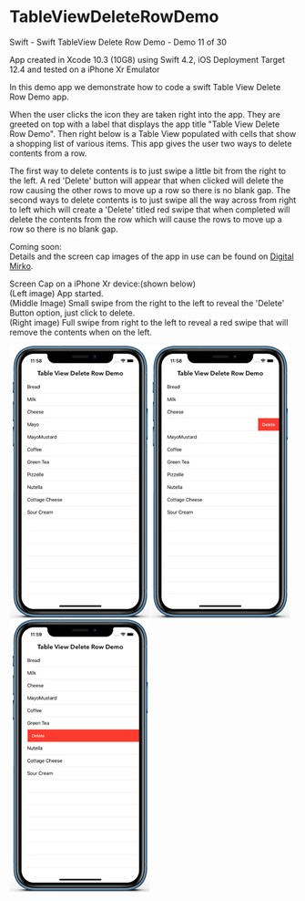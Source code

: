 # TableViewDeleteRowDemo
Swift - Swift TableView Delete Row Demo - Demo 11 of 30

App created in Xcode 10.3 (10G8) using Swift 4.2, iOS Deployment Target 12.4 and tested on a iPhone Xr Emulator

In this demo app we demonstrate how to code a swift Table View Delete Row Demo app.

When the user clicks the icon they are taken right into the app. They are greeted on top with a label that displays the
app title "Table View Delete Row Demo". Then right below is a Table View populated with cells that show a shopping list of
various items. This app gives the user two ways to delete contents from a row.

The first way to delete contents is to just swipe a little bit from the right to the left. A red 'Delete' button will
appear that when clicked will delete the row causing the other rows to move up a row so there is no blank gap. The second
ways to delete contents is to just swipe all the way across from right to left which will create a 'Delete' titled red
swipe that when completed will delete the contents from the row which will cause the rows to move up a row so there is no 
blank gap.

Coming soon:<br>
Details and the screen cap images of the app in use can be found on <a href="http://digitalmirko.com/iOSApps.html">Digital Mirko</a>.

Screen Cap on a iPhone Xr device:(shown below)</br>
(Left image) App started.<br>
(Middle Image) Small swipe from the right to the left to reveal the 'Delete' Button option, just click to delete.<br>
(Right image) Full swipe from right to the left to reveal a red swipe that will remove the contents when on the left.<br>
  <p>
  <img align="left" src="https://github.com/digitalMirko/TableViewDeleteRowDemo/blob/master/github-iphoneSwiftTableViewDeleteRowDemo01.jpg?raw=true" width="246"/>
  <img align="left" src="https://github.com/digitalMirko/TableViewDeleteRowDemo/blob/master/github-iphoneSwiftTableViewDeleteRowDemo02.jpg?raw=true" width="246"/>
  <img align="left" src="https://github.com/digitalMirko/TableViewDeleteRowDemo/blob/master/github-iphoneSwiftTableViewDeleteRowDemo03.jpg?raw=true" width="246"/>  
  </p>
